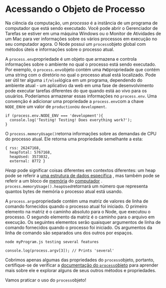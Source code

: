 # Acessando o Objeto de Processo

Na ciência da computação, um _processo_ é a instância de um programa de computador que está sendo executado. Você pode abrir o Gerenciador de Tarefas se estiver em uma máquina Windows ou o Monitor de Atividades de um Mac para ver informações sobre os vários processos em execução no seu computador agora. O Node possui um `process`objeto global com métodos úteis e informações sobre o processo atual.

A `process.env`propriedade é um objeto que armazena e controla informações sobre o ambiente no qual o processo está sendo executado. Por exemplo, o `process.env`objeto contém uma `PWD`propriedade que contém uma string com o diretório no qual o processo atual está localizado. Pode ser útil ter alguma `if/else`lógica em um programa, dependendo do ambiente atual - um aplicativo da web em uma fase de desenvolvimento pode executar tarefas diferentes do que quando está ao vivo para os usuários. Poderíamos armazenar essas informações no `process.env`. Uma convenção é adicionar uma propriedade a `process.env`com a chave `NODE_ENV`e um valor de `production`ou `development`.

```text
if (process.env.NODE_ENV === 'development'){
  console.log('Testing! Testing! Does everything work?');
}
```

O `process.memoryUsage()`retorna informações sobre as demandas de CPU do processo atual. Ele retorna uma propriedade semelhante a esta:

```text
{ rss: 26247168,
  heapTotal: 5767168,
  heapUsed: 3573032,
  external: 8772 }
```

_Heap_ pode significar coisas diferentes em contextos diferentes: um heap pode se referir a [uma estrutura de dados específica](https://en.wikipedia.org/wiki/Heap_%28data_structure%29) , mas também pode se referir a um bloco de [memória](https://en.wikipedia.org/wiki/Memory_management) do [computador](https://en.wikipedia.org/wiki/Memory_management) . `process.memoryUsage().heapUsed`retornará um número que representa quantos bytes de memória o processo atual está usando.

A `process.argv`propriedade contém uma matriz de valores de linha de comando fornecidos quando o processo atual foi iniciado. O primeiro elemento na matriz é o caminho absoluto para o Node, que executou o processo. O segundo elemento da matriz é o caminho para o arquivo em execução. Os seguintes elementos serão quaisquer argumentos de linha de comando fornecidos quando o processo foi iniciado. Os argumentos da linha de comando são separados uns dos outros por espaços.

```text
node myProgram.js testing several features
```

```text
console.log(process.argv[3]); // Prints 'several'
```

Cobrimos apenas algumas das propriedades do `process`objeto, portanto, certifique-se de verificar a [documentação do `process`objeto](https://nodejs.org/api/process.html) para aprender mais sobre ele e explorar alguns de seus outros métodos e propriedades.

Vamos praticar o uso do `process`objeto!

